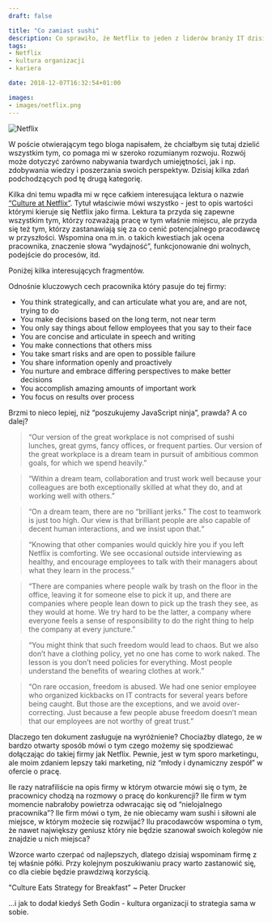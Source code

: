 ```yaml
---
draft: false

title: "Co zamiast sushi"
description: Co sprawiło, że Netflix to jeden z liderów branży IT dzisiejszych czasów?
tags:
- Netflix
- kultura organizacji
- kariera

date: 2018-12-07T16:32:54+01:00

images:
- images/netflix.png
---
```


![Netflix](/images/netflix.png)

W poście otwierającym tego bloga napisałem, że chciałbym się tutaj dzielić wszystkim tym, co pomaga mi w szeroko rozumianym rozwoju. Rozwój może dotyczyć zarówno nabywania twardych umiejętności, jak i np. zdobywania wiedzy i poszerzania swoich perspektyw. Dzisiaj kilka zdań podchodzących pod tę drugą kategorię.

Kilka dni temu wpadła mi w ręce całkiem interesująca lektura o nazwie [“Culture at Netflix”](https://jobs.netflix.com/culture). Tytuł właściwie mówi wszystko - jest to opis wartości którymi kieruje się Netflix jako firma. Lektura ta przyda się zapewne wszystkim tym, którzy rozważają pracę w tym właśnie miejscu, ale przyda się też tym, którzy zastanawiają się za co cenić potencjalnego pracodawcę w przyszłości. Wspomina ona m.in. o takich kwestiach jak ocena pracownika, znaczenie słowa “wydajność”, funkcjonowanie dni wolnych, podejście do procesów, itd.

Poniżej kilka interesujących fragmentów.

Odnośnie kluczowych cech pracownika który pasuje do tej firmy:

* You think strategically, and can articulate what you are, and are not, trying to do
* You make decisions based on the long term, not near term
* You only say things about fellow employees that you say to their face
* You are concise and articulate in speech and writing
* You make connections that others miss
* You take smart risks and are open to possible failure
* You share information openly and proactively
* You nurture and embrace differing perspectives to make better decisions
* You accomplish amazing amounts of important work
* You focus on results over process

Brzmi to nieco lepiej, niż “poszukujemy JavaScript ninja”, prawda? A co dalej?

> “Our version of the great workplace is not comprised of sushi lunches, great gyms, fancy offices, or frequent parties. Our version of the great workplace is a dream team in pursuit of ambitious common goals, for which we spend heavily.”

> “Within a dream team, collaboration and trust work well because your colleagues are both exceptionally skilled at what they do, and at working well with others.”

> “On a dream team, there are no “brilliant jerks.” The cost to teamwork is just too high. Our view is that brilliant people are also capable of decent human interactions, and we insist upon that.“

> “Knowing that other companies would quickly hire you if you left Netflix is comforting. We see occasional outside interviewing as healthy, and encourage employees to talk with their managers about what they learn in the process.”

> “There are companies where people walk by trash on the floor in the office, leaving it for someone else to pick it up, and there are companies where people lean down to pick up the trash they see, as they would at home. We try hard to be the latter, a company where everyone feels a sense of responsibility to do the right thing to help the company at every juncture.”

> “You might think that such freedom would lead to chaos. But we also don’t have a clothing policy, yet no one has come to work naked. The lesson is you don’t need policies for everything. Most people understand the benefits of wearing clothes at work.”

> “On rare occasion, freedom is abused. We had one senior employee who organized kickbacks on IT contracts for several years before being caught. But those are the exceptions, and we avoid over-correcting. Just because a few people abuse freedom doesn’t mean that our employees are not worthy of great trust.”

Dlaczego ten dokument zasługuje na wyróżnienie? Chociażby dlatego, że w bardzo otwarty sposób mówi o tym czego możemy się spodziewać dołączając do takiej firmy jak Netflix. Pewnie, jest w tym sporo marketingu, ale moim zdaniem lepszy taki marketing, niż “młody i dynamiczny zespół” w ofercie o pracę.

Ile razy natrafiliście na opis firmy w którym otwarcie mówi się o tym, że pracownicy chodzą na rozmowy o pracę do konkurencji? Ile firm w tym momencie nabrałoby powietrza odwracając się od “nielojalnego pracownika”? Ile firm mówi o tym, że nie obiecamy wam sushi i siłowni ale miejsce, w którym możecie się rozwijać? Ilu pracodawców wspomina o tym, że nawet największy geniusz który nie będzie szanował swoich kolegów nie znajdzie u nich miejsca?

Wzorce warto czerpać od najlepszych, dlatego dzisiaj wspominam firmę z tej właśnie półki. Przy kolejnym poszukiwaniu pracy warto zastanowić się, co dla ciebie będzie prawdziwą korzyścią.

"Culture Eats Strategy for Breakfast” ~ Peter Drucker

...i jak to dodał kiedyś Seth Godin - kultura organizacji to strategia sama w sobie.
